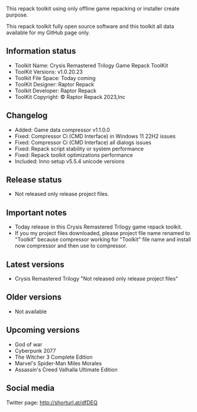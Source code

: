 This repack toolkit using only offline game repacking or installer create purpose.

This repack toolkit fully open source software and this toolkit all data available for my GitHub page only.

Information status
-----------------------------------------------
- Toolkit Name: Crysis Remastered Trilogy Game Repack ToolKit
- ToolKit Versions: v1.0.20.23
- Toolkit File Space: Today coming
- ToolKit Designer: Raptor Repack
- Toolkit Developer: Raptor Repack
- ToolKit Copyright: © Raptor Repack 2023,Inc

Changelog
-----------------------------------------------
- Added: Game data compressor v1.1.0.0
- Fixed: Compressor Ci (CMD Interface) in Windows 11 22H2 issues
- Fixed: Compressor Ci (CMD Interface) all dialogs issues
- Fixed: Repack script stability or system performance
- Fixed: Repack toolkit optimizations performance
- Included: Inno setup v5.5.4 unicode versions

Release status
-----------------------------------------------
- Not released only release project files.

Important notes
-----------------------------------------------
- Today release in this Crysis Remastered Trilogy game repack toolkit.
- If you my project files downloaded, please project file name renamed to "Toolkit" because compressor working for "Toolkit" file name and install now compressor and then use to compressor.

Latest versions
-----------------------------------------------
- Crysis Remastered Trilogy "Not released only release project files"

Older versions
-----------------------------------------------
- Not available

Upcoming versions
-----------------------------------------------
- God of war
- Cyberpunk 2077
- The Witcher 3 Complete Edition
- Marvel's Spider-Man Miles Morales
- Assassin's Creed Valhalla Ultimate Edition

Social media
-----------------------------------------------
Twitter page: http://shorturl.at/dfDEQ
